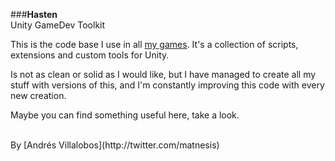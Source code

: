 ###**Hasten**
<br />
Unity GameDev Toolkit
<br/>

This is the code base I use in all [my games](http://matnesis.itch.io/). It's
a collection of scripts, extensions and custom tools for Unity.

Is not as clean or solid as I would like, but I have managed to create all my
stuff with versions of this, and I'm constantly improving this code with every
new creation.

Maybe you can find something useful here, take a look.

<br />
By [Andrés Villalobos](http://twitter.com/matnesis)

